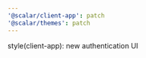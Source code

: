 ```yaml
---
'@scalar/client-app': patch
'@scalar/themes': patch
---
```


style(client-app): new authentication UI
